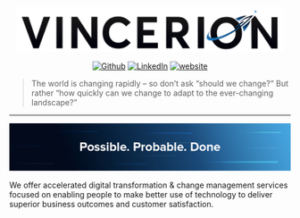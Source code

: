 <p align="center">
<img src="./images/vincerion%20email.png">
</p>

<p align="center"><a 
href="https://github.com/Vincerion" target="_blank"><img alt="Github" 
src="https://img.shields.io/badge/GitHub-%2312100E.svg?&style=for-the-badge&logo=Github&logoColor=white" /></a> <a 
href="https://www.linkedin.com/company/vincerion/" target="_blank"><img alt="LinkedIn" 
src="https://img.shields.io/badge/linkedin-%2312100E.svg?&style=for-the-badge&logo=linkedin&logoColor=blue" /></a> <a href="https://vincerion.com/" target="blank">
<img alt="website" src="https://img.shields.io/badge/-Vincerion-black?&style=for-the-badge" /></a></p>

> The world is changing rapidly – so don’t ask “should we change?” But rather “how quickly can we change to adapt to the ever-changing landscape?”

---

![Possible. Probable. Done.](./images/PPD_2.png)

We offer accelerated digital transformation & change management services focused on enabling people to make better use of technology to deliver superior business outcomes and customer satisfaction.
